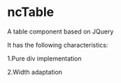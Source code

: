 # ncTable

A table component based on JQuery

It has the following characteristics:

1.Pure div implementation

2.Width adaptation
